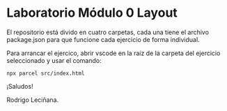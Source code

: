 # Laboratorio Módulo 0 Layout

El repositorio está divido en cuatro carpetas, cada una tiene el archivo package.json para que funcione cada ejercicio de forma individual.

Para arrancar el ejercico, abrir vscode en la raíz de la carpeta del ejercicio seleccionado y usar el comando:

`npx parcel src/index.html`

¡Saludos! 

Rodrigo Leciñana.